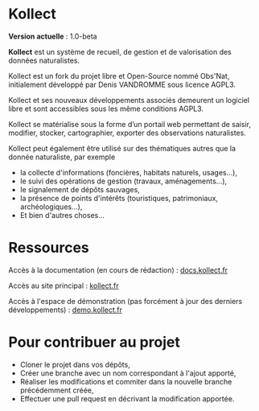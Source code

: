 # Kollect

**Version actuelle** : 1.0-beta

**Kollect** est un système de recueil, de gestion et de valorisation des données naturalistes.

Kollect est un fork du projet libre et Open-Source nommé Obs'Nat, initialement développé par Denis VANDROMME sous licence AGPL3.

Kollect et ses nouveaux développements associés demeurent un logiciel libre et sont accessibles sous les même conditions AGPL3.

Kollect se matérialise sous la forme d’un portail web permettant de saisir, modifier, stocker, cartographier, exporter des observations naturalistes.

Kollect peut également être utilisé sur des thématiques autres que la donnée naturaliste, par exemple

- la collecte d'informations (foncières, habitats naturels, usages...),
- le suivi des opérations de gestion (travaux, aménagements...),
- le signalement de dépôts sauvages,
- la présence de points d'intérêts (touristiques, patrimoniaux, archéologiques...),
- Et bien d'autres choses...

# Ressources

Accès à la documentation (en cours de rédaction) : [docs.kollect.fr](https://docs.kollect.fr/)

Accès au site principal : [kollect.fr](https://kollect.fr/)

Accès à l'espace de démonstration (pas forcément à jour des derniers développements) : [demo.kollect.fr](https://demo.kollect.fr/)

# Pour contribuer au projet

- Cloner le projet dans vos dépôts,
- Créer une branche avec un nom correspondant à l'ajout apporté,
- Réaliser les modifications et commiter dans la nouvelle branche précédemment créée,
- Effectuer une pull request en décrivant la modification apportée.